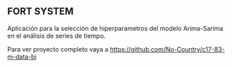 ## FORT SYSTEM
Aplicación para la selección de hiperparametros del modelo Arima-Sarima en el análisis de series de tiempo.

Para ver proyecto completo vaya a https://github.com/No-Country/c17-83-m-data-bi
